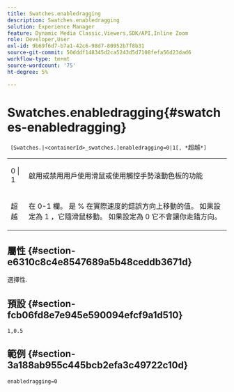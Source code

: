```yaml
---
title: Swatches.enabledragging
description: Swatches.enabledragging
solution: Experience Manager
feature: Dynamic Media Classic,Viewers,SDK/API,Inline Zoom
role: Developer,User
exl-id: 9b69f6d7-b7a1-42c6-98d7-80952b7f8b31
source-git-commit: 50dddf148345d2ca5243d5d7108fefa56d23dad6
workflow-type: tm+mt
source-wordcount: '75'
ht-degree: 5%

---
```


# Swatches.enabledragging{#swatches-enabledragging}

` [Swatches.|<containerId>_swatches.]enabledragging=0|1[, *`超越`*]`

<table id="table_B1363BFD20204093AAB326A1AB503B93"> 
 <tbody> 
  <tr> 
   <td> <p> <span class="codeph"> 0 | 1 </span> </p> </td> 
   <td> <p> 啟用或禁用用戶使用滑鼠或使用觸控手勢滾動色板的功能 </p> </td> 
  </tr> 
  <tr> 
   <td> <p> <span class="codeph"> <span class="varname"> 超越 </span> </span> </p> </td> 
   <td> <p> 在 <span class="codeph"> 0-1 </span> 欄。 是 <span class="codeph"> % </span> 在實際速度的錯誤方向上移動的值。 如果設定為 <span class="codeph"> 1 </span>，它隨滑鼠移動。 如果設定為 <span class="codeph"> 0 </span>它不會讓你走錯方向。 </p> </td> 
  </tr> 
 </tbody> 
</table>

## 屬性 {#section-e6310c8c4e8547689a5b48ceddb3671d}

選擇性.

## 預設 {#section-fcb06fd8e7e945e590094efcf9a1d510}

`1,0.5`

## 範例 {#section-3a188ab955c445bcb2efa3c49722c10d}

`enabledragging=0`
